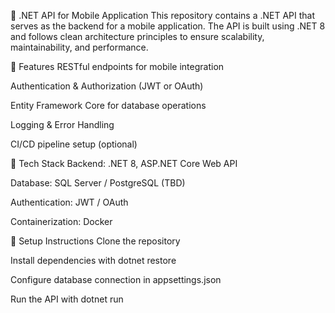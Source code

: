 📌 .NET API for Mobile Application
This repository contains a .NET API that serves as the backend for a mobile application. The API is built using .NET 8 and follows clean architecture principles to ensure scalability, maintainability, and performance.

🚀 Features
RESTful endpoints for mobile integration

Authentication & Authorization (JWT or OAuth)

Entity Framework Core for database operations

Logging & Error Handling

CI/CD pipeline setup (optional)

📌 Tech Stack
Backend: .NET 8, ASP.NET Core Web API

Database: SQL Server / PostgreSQL (TBD)

Authentication: JWT / OAuth

Containerization: Docker 

📖 Setup Instructions
Clone the repository

Install dependencies with dotnet restore

Configure database connection in appsettings.json

Run the API with dotnet run
